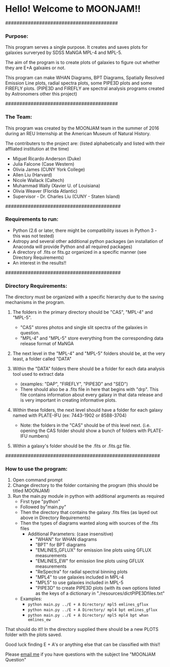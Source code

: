 # Hello! Welcome to MOONJAM!!

########################################

### Purpose:

This program serves a single purpose. It creates and saves plots for galaxies surveryed by SDSS MaNGA MPL-4 and MPL-5. 

The aim of the program is to create plots of galaxies to figure out whether they are E+A galxaies or not.

This program can make WHAN Diagrams, BPT Diagrams, Spatially Resolved Emission Line plots, radial spectra plots, some PIPE3D plots and some FIREFLY plots.
	(PIPE3D and FIREFLY are spectral analysis programs created by Astronomers other this project)

########################################

### The Team:

This program was created by the MOONJAM team in the summer of 2016 during an REU Internship at the American Museum of Natural History. 

The contributers to the project are: (listed alphabetically and listed with their affliated institution at the time) 
- Miguel Ricardo Anderson (Duke) 
- Julia Falcone (Case Western) 
- Olivia James (CUNY York College) 
- Allen Liu (Harvard) 
- Nicole Wallack (Caltech) 
- Muhammad Wally (Xavier U. of Louisiana) 
- Olivia Weaver (Florida Atlantic) 
- Supervisor - Dr. Charles Liu (CUNY - Staten Island)

#########################################

### Requirements to run:
 - Python (2.6 or later, there might be compatibility issues in Python 3 - this was not tested)
 - Astropy and several other additional python packages
 	(an installation of Anaconda will provide Python and all required packages)
 - A directory of .fits or fits.gz organized in a specific manner (see Directory Requirements)
 - An interest in the results!!
 
#########################################
 
### Directory Requirements:

The directory must be organized with a specific hierarchy due to the saving mechanisms in the program.

1. The folders in the primary directory should be "CAS", "MPL-4" and "MPL-5". 
	 - "CAS" stores photos and single slit spectra of the galaxies in question. 
	 - "MPL-4" and "MPL-5" store everything from the corresponding data release format of MaNGA

2. The next level in the "MPL-4" and "MPL-5" folders should be, at the very least, a folder called "DATA"

3. Within the "DATA" folders there should be a folder for each data analysis tool used to extract data 
	- (examples: "DAP", "FIREFLY", "PIPE3D" and "SED")
	- There should also be a .fits file in here that begins with "drp". This file contains information about every galaxy in that data release and is very important in creating informative plots.
	
4. Within these folders, the next level should have a folder for each galaxy named with PLATE-IFU (ex: 7443-1902 or 8588-3704)
    - Note: the folders in the "CAS" should be of this level next. (i.e. opening the CAS folder should show a bunch of folders with PLATE-IFU numbers)

5. Within a galaxy's folder should be the .fits or .fits.gz file.

#######################################################

### How to use the program:

1. Open command prompt
2. Change directory to the folder containing the program (this should be titled MOONJAM)
3. Run the main.py module in python with additional arguments as required
	 - First type "python"
	 - Followed by"main.py"
	 - Then the directory that contains the galaxy .fits files (as layed out above in Directory Requirements)
	 - Then the types of diagrams wanted along with sources of the .fits files
	 	- Additional Parameters: (case insensitive)
	 		- "WHAN" for WHAN diagrams
	 		- "BPT" for BPT diagrams
	 		- "EMLINES_GFLUX" for emission line plots using GFLUX measurements
	 		- "EMLINES_EW" for emission line plots using GFLUX measurements
	 		- "ReSpectra" for radial spectral binning plots
	 		- "MPL4" to use galaxies included in MPL-4
	 		- "MPL5" to use galaxies included in MPL-5
	 		- "PIPE3D" to create PIPE3D plots (with its own options listed as the keys of a dictionary in "./resources/dictPIPE3Dfiles.txt"
	- Examples:
		- ``` python main.py ../E + A Directory/ mpl5 emlines_gflux ``` 
		- ``` python main.py ../E + A Directory/ mpl4 bpt emlines_gflux ``` 
		- ``` python main.py ../E + A Directory/ mpl5 mpl4 bpt whan emlines_ew ``` 

That should do it!! In the directory supplied there should be a new PLOTS folder with the plots saved.

Good luck finding E + A's or anything else that can be classified with this!!

Please [email me](mailto:manderson1301@gmail.com) if you have questions with the subject line "MOONJAM Question"


